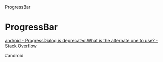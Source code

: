 ProgressBar

# ProgressBar
[android - ProgressDialog is deprecated.What is the alternate one to use? - Stack Overflow](https://stackoverflow.com/questions/45373007/progressdialog-is-deprecated-what-is-the-alternate-one-to-use)

#android